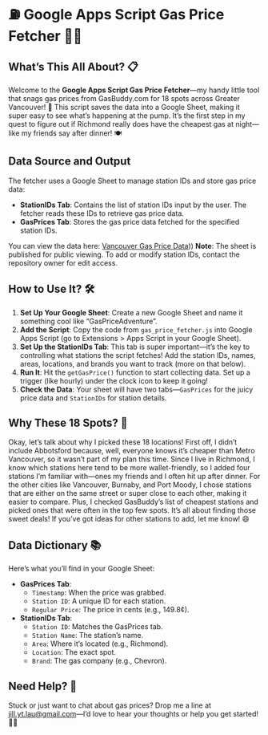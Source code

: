 # ⛽ Google Apps Script Gas Price Fetcher 🚗💨  

## What’s This All About? 📋  
Welcome to the **Google Apps Script Gas Price Fetcher**—my handy little tool that snags gas prices from GasBuddy.com for 18 spots across Greater Vancouver! 🌟 This script saves the data into a Google Sheet, making it super easy to see what’s happening at the pump. It’s the first step in my quest to figure out if Richmond really does have the cheapest gas at night—like my friends say after dinner! 🍽️  

## Data Source and Output

The fetcher uses a Google Sheet to manage station IDs and store gas price data:

- **StationIDs Tab**: Contains the list of station IDs input by the user. The fetcher reads these IDs to retrieve gas price data.
- **GasPrices Tab**: Stores the gas price data fetched for the specified station IDs.

You can view the data here:
[Vancouver Gas Price Data](https://docs.google.com/spreadsheets/d/e/2PACX-1vRDGPYEan2SSVaR3j2zN8tms3qPBNFzXB-C1SLdngzT-N0Sv2AmslSLbHp8zRX202drBACB0CgRrbI_/pubhtml)))
**Note**: The sheet is published for public viewing. To add or modify station IDs, contact the repository owner for edit access.

## How to Use It? 🛠️  
1. **Set Up Your Google Sheet**: Create a new Google Sheet and name it something cool like “GasPriceAdventure”.  
2. **Add the Script**: Copy the code from `gas_price_fetcher.js` into Google Apps Script (go to Extensions > Apps Script in your Google Sheet).
3. **Set Up the StationIDs Tab**: This tab is super important—it’s the key to controlling what stations the script fetches! Add the station IDs, names, areas, locations, and brands you want to track (more on that below). 
4. **Run It**: Hit the `getGasPrice()` function to start collecting data. Set up a trigger (like hourly) under the clock icon to keep it going!  
5. **Check the Data**: Your sheet will have two tabs—`GasPrices` for the juicy price data and `StationIDs` for station details.

## Why These 18 Spots? 🤔  
Okay, let’s talk about why I picked these 18 locations! First off, I didn’t include Abbotsford because, well, everyone knows it’s cheaper than Metro Vancouver, so it wasn’t part of my plan this time. Since I live in Richmond, I know which stations here tend to be more wallet-friendly, so I added four stations I’m familiar with—ones my friends and I often hit up after dinner. For the other cities like Vancouver, Burnaby, and Port Moody, I chose stations that are either on the same street or super close to each other, making it easier to compare. Plus, I checked GasBuddy’s list of cheapest stations and picked ones that were often in the top few spots. It’s all about finding those sweet deals! If you’ve got ideas for other stations to add, let me know!  😄  

## Data Dictionary 📚  
Here’s what you’ll find in your Google Sheet:  
- **GasPrices Tab**:  
  - `Timestamp`: When the price was grabbed.  
  - `Station ID`: A unique ID for each station.  
  - `Regular Price`: The price in cents (e.g., 149.8¢).  
- **StationIDs Tab**:  
  - `Station ID`: Matches the GasPrices tab.  
  - `Station Name`: The station’s name.  
  - `Area`: Where it’s located (e.g., Richmond).  
  - `Location`: The exact spot.  
  - `Brand`: The gas company (e.g., Chevron).
 


## Need Help? 📧  
Stuck or just want to chat about gas prices? Drop me a line at jill.yt.lau@gmail.com—I’d love to hear your thoughts or help you get started! 🚙💙
